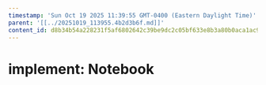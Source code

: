 ```yaml
---
timestamp: 'Sun Oct 19 2025 11:39:55 GMT-0400 (Eastern Daylight Time)'
parent: '[[../20251019_113955.4b2d3b6f.md]]'
content_id: d8b34b54a228231f5af6802642c39be9dc2c05bf633e8b3a80b0aca1ac93821f
---
```


# implement: Notebook
